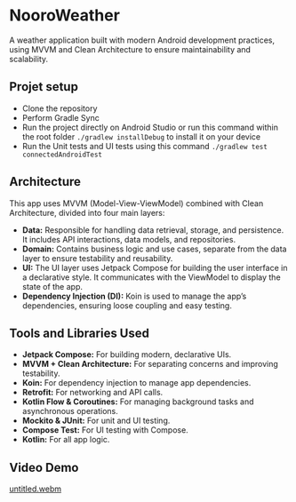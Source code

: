 # NooroWeather
A weather application built with modern Android development practices, using MVVM and Clean Architecture to ensure maintainability and scalability.

## Projet setup
- Clone the repository
- Perform Gradle Sync
- Run the project directly on Android Studio or run this command within the root folder `./gradlew installDebug` to install it on your device
- Run the Unit tests and UI tests using this command `./gradlew test connectedAndroidTest`

## Architecture
This app uses MVVM (Model-View-ViewModel) combined with Clean Architecture, divided into four main layers:

- **Data:** Responsible for handling data retrieval, storage, and persistence. It includes API interactions, data models, and repositories.
- **Domain:** Contains business logic and use cases, separate from the data layer to ensure testability and reusability.
- **UI:** The UI layer uses Jetpack Compose for building the user interface in a declarative style. It communicates with the ViewModel to display the state of the app.
- **Dependency Injection (DI):** Koin is used to manage the app’s dependencies, ensuring loose coupling and easy testing.

## Tools and Libraries Used
- **Jetpack Compose:** For building modern, declarative UIs.
- **MVVM + Clean Architecture:** For separating concerns and improving testability.
- **Koin:** For dependency injection to manage app dependencies.
- **Retrofit:** For networking and API calls.
- **Kotlin Flow & Coroutines:** For managing background tasks and asynchronous operations.
- **Mockito & JUnit:** For unit and UI testing.
- **Compose Test:** For UI testing with Compose.
- **Kotlin:** For all app logic.

## Video Demo
[untitled.webm](https://github.com/user-attachments/assets/ae34544b-810f-41b2-9d5b-7337c367e4ab)
